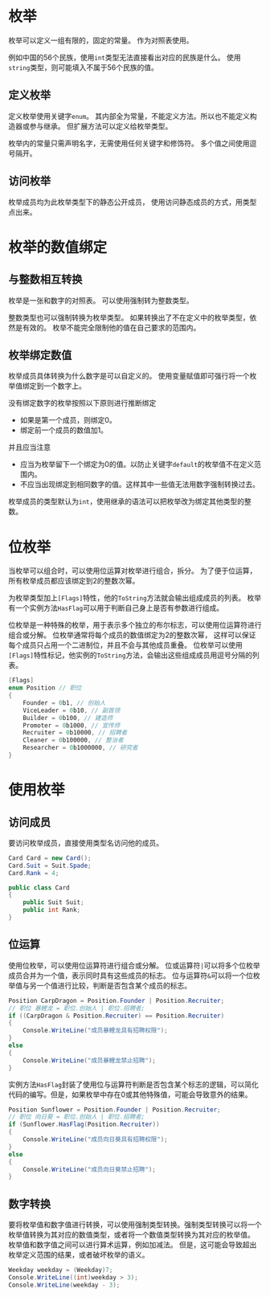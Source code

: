 ﻿# 枚举
枚举可以定义一组有限的，固定的常量。
作为对照表使用。

例如中国的56个民族，使用`int`类型无法直接看出对应的民族是什么。
使用`string`类型，则可能填入不属于56个民族的值。

## 定义枚举
定义枚举使用关键字`enum`。
其内部全为常量，不能定义方法。所以也不能定义构造器或参与继承。
但扩展方法可以定义给枚举类型。

枚举内的常量只需声明名字，无需使用任何关键字和修饰符。
多个值之间使用逗号隔开。

## 访问枚举
枚举成员均为此枚举类型下的静态公开成员，
使用访问静态成员的方式，用类型点出来。

# 枚举的数值绑定
## 与整数相互转换
枚举是一张和数字的对照表。
可以使用强制转为整数类型。

整数类型也可以强制转换为枚举类型。
如果转换出了不在定义中的枚举类型，依然是有效的。
枚举不能完全限制他的值在自己要求的范围内。

## 枚举绑定数值
枚举成员具体转换为什么数字是可以自定义的。
使用变量赋值即可强行将一个枚举值绑定到一个数字上。

没有绑定数字的枚举按照以下原则进行推断绑定
- 如果是第一个成员，则绑定0。
- 绑定前一个成员的数值加1。

并且应当注意
- 应当为枚举留下一个绑定为0的值。以防止关键字`default`的枚举值不在定义范围内。
- 不应当出现绑定到相同数字的值。这样其中一些值无法用数字强制转换过去。

枚举成员的类型默认为`int`，使用继承的语法可以把枚举改为绑定其他类型的整数。

# 位枚举
当枚举可以组合时，可以使用位运算对枚举进行组合，拆分。
为了便于位运算，所有枚举成员都应该绑定到2的整数次幂。

为枚举类型加上`[Flags]`特性，他的`ToString`方法就会输出组成成员的列表。
枚举有一个实例方法`HasFlag`可以用于判断自己身上是否有参数进行组成。





位枚举是一种特殊的枚举，用于表示多个独立的布尔标志，可以使用位运算符进行组合或分解。
位枚举通常将每个成员的数值绑定为2的整数次幂，
这样可以保证每个成员只占用一个二进制位，并且不会与其他成员重叠。
位枚举可以使用`[Flags]`特性标记，他实例的`ToString`方法，会输出这些组成成员用逗号分隔的列表。
```csharp
[Flags]
enum Position // 职位
{
	Founder = 0b1, // 创始人
	ViceLeader = 0b10, // 副首领
	Builder = 0b100, // 建造师
	Promoter = 0b1000, // 宣传师
	Recruiter = 0b10000, // 招聘者
	Cleaner = 0b100000, // 整治者
	Researcher = 0b1000000, // 研究者
}
```
# 使用枚举
## 访问成员
要访问枚举成员，直接使用类型名访问他的成员。
```csharp
Card Card = new Card();
Card.Suit = Suit.Spade;
Card.Rank = 4;

public class Card
{
	public Suit Suit;
	public int Rank;
}
```
## 位运算
使用位枚举，可以使用位运算符进行组合或分解。
位或运算符`|`可以将多个位枚举成员合并为一个值，表示同时具有这些成员的标志。
位与运算符`&`可以将一个位枚举值与另一个值进行比较，判断是否包含某个成员的标志。
```csharp
Position CarpDragon = Position.Founder | Position.Recruiter;
// 职位 暴鲤龙 = 职位.创始人 | 职位.招聘者;
if ((CarpDragon & Position.Recruiter) == Position.Recruiter) 
{
	Console.WriteLine("成员暴鲤龙具有招聘权限");
}
else 
{
	Console.WriteLine("成员暴鲤龙禁止招聘");
}
```
实例方法`HasFlag`封装了使用位与运算符判断是否包含某个标志的逻辑，可以简化代码的编写。但是，如果枚举中存在0或其他特殊值，可能会导致意外的结果。
```csharp
Position Sunflower = Position.Founder | Position.Recruiter;
// 职位 向日葵 = 职位.创始人 | 职位.招聘者;
if (Sunflower.HasFlag(Position.Recruiter)) 
{
	Console.WriteLine("成员向日葵具有招聘权限");
}
else 
{
	Console.WriteLine("成员向日葵禁止招聘");
}

```
## 数字转换
要将枚举值和数字值进行转换，可以使用强制类型转换。强制类型转换可以将一个枚举值转换为其对应的数值类型，或者将一个数值类型转换为其对应的枚举值。
枚举值和数字值之间可以进行算术运算，例如加减法。
但是，这可能会导致超出枚举定义范围的结果，或者破坏枚举的语义。
```csharp
Weekday weekday = (Weekday)7; 
Console.WriteLine((int)weekday > 3); 
Console.WriteLine(weekday - 3); 
```



